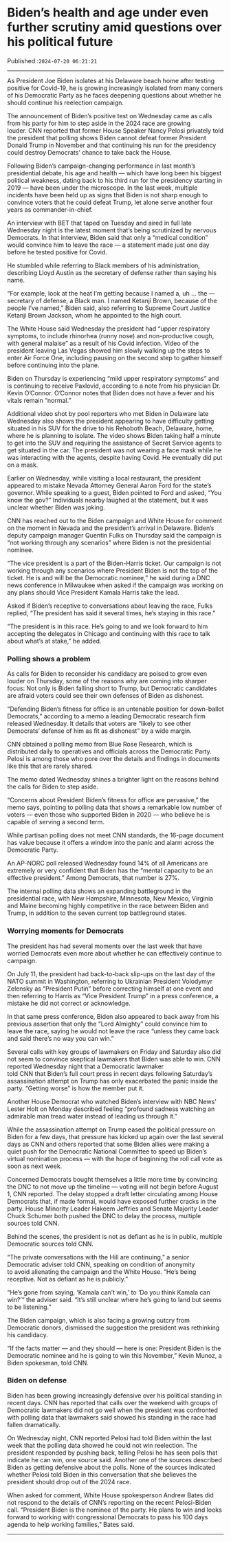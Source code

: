 # Biden’s health and age under even further scrutiny amid questions over his political future

Published :`2024-07-20 06:21:21`

---

As President Joe Biden isolates at his Delaware beach home after testing positive for Covid-19, he is growing increasingly isolated from many corners of his Democratic Party as he faces deepening questions about whether he should continue his reelection campaign.

The announcement of Biden’s positive test on Wednesday came as calls from his party for him to step aside in the 2024 race are growing louder. CNN reported that former House Speaker Nancy Pelosi privately told the president that polling shows Biden cannot defeat former President Donald Trump in November and that continuing his run for the presidency could destroy Democrats’ chance to take back the House.

Following Biden’s campaign-changing performance in last month’s presidential debate, his age and health — which have long been his biggest political weakness, dating back to his third run for the presidency starting in 2019 — have been under the microscope. In the last week, multiple incidents have been held up as signs that Biden is not sharp enough to convince voters that he could defeat Trump, let alone serve another four years as commander-in-chief.

An interview with BET that taped on Tuesday and aired in full late Wednesday night is the latest moment that’s being scrutinized by nervous Democrats. In that interview, Biden said that only a “medical condition” would convince him to leave the race — a statement made just one day before he tested positive for Covid.

He stumbled while referring to Black members of his administration, describing Lloyd Austin as the secretary of defense rather than saying his name.

“For example, look at the heat I’m getting because I named a, uh … the — secretary of defense, a Black man. I named Ketanji Brown, because of the people I’ve named,” Biden said, also referring to Supreme Court Justice Ketanji Brown Jackson, whom he appointed to the high court.

The White House said Wednesday the president had “upper respiratory symptoms, to include rhinorhea (runny nose) and non-productive cough, with general malaise” as a result of his Covid infection. Video of the president leaving Las Vegas showed him slowly walking up the steps to enter Air Force One, including pausing on the second step to gather himself before continuing into the plane.

Biden on Thursday is experiencing “mild upper respiratory symptoms” and is continuing to receive Paxlovid, according to a note from his physician Dr. Kevin O’Connor. O’Connor notes that Biden does not have a fever and his vitals remain “normal.”

Additional video shot by pool reporters who met Biden in Delaware late Wednesday also shows the president appearing to have difficulty getting situated in his SUV for the drive to his Rehoboth Beach, Delaware, home, where he is planning to isolate. The video shows Biden taking half a minute to get into the SUV and requiring the assistance of Secret Service agents to get situated in the car. The president was not wearing a face mask while he was interacting with the agents, despite having Covid. He eventually did put on a mask.

Earlier on Wednesday, while visiting a local restaurant, the president appeared to mistake Nevada Attorney General Aaron Ford for the state’s governor. While speaking to a guest, Biden pointed to Ford and asked, “You know the gov?” Individuals nearby laughed at the statement, but it was unclear whether Biden was joking.

CNN has reached out to the Biden campaign and White House for comment on the moment in Nevada and the president’s arrival in Delaware. Biden’s deputy campaign manager Quentin Fulks on Thursday said the campaign is “not working through any scenarios” where Biden is not the presidential nominee.

“The vice president is a part of the Biden-Harris ticket. Our campaign is not working through any scenarios where President Biden is not the top of the ticket. He is and will be the Democratic nominee,” he said during a DNC news conference in Milwaukee when asked if the campaign was working on any plans should Vice President Kamala Harris take the lead.

Asked if Biden’s receptive to conversations about leaving the race, Fulks replied, “The president has said it several times, he’s staying in this race.”

“The president is in this race. He’s going to and we look forward to him accepting the delegates in Chicago and continuing with this race to talk about what’s at stake,” he added.

### Polling shows a problem

As calls for Biden to reconsider his candidacy are poised to grow even louder on Thursday, some of the reasons why are coming into sharper focus: Not only is Biden falling short to Trump, but Democratic candidates are afraid voters could see their own defenses of Biden as dishonest.

“Defending Biden’s fitness for office is an untenable position for down-ballot Democrats,” according to a memo a leading Democratic research firm released Wednesday. It details that voters are “likely to see other Democrats’ defense of him as fit as dishonest” by a wide margin.

CNN obtained a polling memo from Blue Rose Research, which is distributed daily to operatives and officials across the Democratic Party. Pelosi is among those who pore over the details and findings in documents like this that are rarely shared.

The memo dated Wednesday shines a brighter light on the reasons behind the calls for Biden to step aside.

“Concerns about President Biden’s fitness for office are pervasive,” the memo says, pointing to polling data that shows a remarkable low number of voters — even those who supported Biden in 2020 — who believe he is capable of serving a second term.

While partisan polling does not meet CNN standards, the 16-page document has value because it offers a window into the panic and alarm across the Democratic Party.

An AP-NORC poll released Wednesday found 14% of all Americans are extremely or very confident that Biden has the “mental capacity to be an effective president.” Among Democrats, that number is 27%.

The internal polling data shows an expanding battleground in the presidential race, with New Hampshire, Minnesota, New Mexico, Virginia and Maine becoming highly competitive in the race between Biden and Trump, in addition to the seven current top battleground states.

### Worrying moments for Democrats

The president has had several moments over the last week that have worried Democrats even more about whether he can effectively continue to campaign.

On July 11, the president had back-to-back slip-ups on the last day of the NATO summit in Washington, referring to Ukrainian President Volodymyr Zelensky as “President Putin” before correcting himself at one event and then referring to Harris as “Vice President Trump” in a press conference, a mistake he did not correct or acknowledge.

In that same press conference, Biden also appeared to back away from his previous assertion that only the “Lord Almighty” could convince him to leave the race, saying he would not leave the race “unless they came back and said there’s no way you can win.”

Several calls with key groups of lawmakers on Friday and Saturday also did not seem to convince skeptical lawmakers that Biden was able to win. CNN reported Wednesday night that a Democratic lawmaker told CNN that Biden’s full court press in recent days following Saturday’s assassination attempt on Trump has only exacerbated the panic inside the party. “Getting worse” is how the member put it.

Another House Democrat who watched Biden’s interview with NBC News’ Lester Holt on Monday described feeling “profound sadness watching an admirable man tread water instead of leading us through it.”

While the assassination attempt on Trump eased the political pressure on Biden for a few days,  that pressure has kicked up again over the last several days as CNN and others reported that some Biden allies were making a quiet push for the Democratic National Committee to speed up Biden’s virtual nomination process — with the hope of beginning the roll call vote as soon as next week.

Concerned Democrats bought themselves a little more time by convincing the DNC to not move up the timeline — voting will not begin before August 1, CNN reported. The delay stopped a draft letter circulating among House Democrats that, if made formal, would have exposed further cracks in the party. House Minority Leader Hakeem Jeffries and Senate Majority Leader Chuck Schumer both pushed the DNC to delay the process, multiple sources told CNN.

Behind the scenes, the president is not as defiant as he is in public, multiple Democratic sources told CNN.

“The private conversations with the Hill are continuing,” a senior Democratic adviser told CNN, speaking on condition of anonymity to avoid alienating the campaign and the White House. “He’s being receptive. Not as defiant as he is publicly.”

“He’s gone from saying, ‘Kamala can’t win,’ to ‘Do you think Kamala can win?’“ the adviser said. “It’s still unclear where he’s going to land but seems to be listening.”

The Biden campaign, which is also facing a growing outcry from Democratic donors, dismissed the suggestion the president was rethinking his candidacy.

“If the facts matter — and they should — here is one: President Biden is the Democratic nominee and he is going to win this November,” Kevin Munoz, a Biden spokesman, told CNN.

### Biden on defense

Biden has been growing increasingly defensive over his political standing in recent days. CNN has reported that calls over the weekend with groups of Democratic lawmakers did not go well when the president was confronted with polling data that lawmakers said showed his standing in the race had fallen dramatically.

On Wednesday night, CNN reported Pelosi had told Biden within the last week that the polling data showed he could not win reelection. The president responded by pushing back, telling Pelosi he has seen polls that indicate he can win, one source said. Another one of the sources described Biden as getting defensive about the polls. None of the sources indicated whether Pelosi told Biden in this conversation that she believes the president should drop out of the 2024 race.

When asked for comment, White House spokesperson Andrew Bates did not respond to the details of CNN’s reporting on the recent Pelosi-Biden call. “President Biden is the nominee of the party. He plans to win and looks forward to working with congressional Democrats to pass his 100 days agenda to help working families,” Bates said.

---

